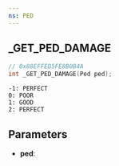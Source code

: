 ```yaml
---
ns: PED
---
```

## _GET_PED_DAMAGE

```c
// 0x88EFFED5FE8B0B4A
int _GET_PED_DAMAGE(Ped ped);
```

```
-1: PERFECT
0: POOR
1: GOOD
2: PERFECT
```

## Parameters
* **ped**:
